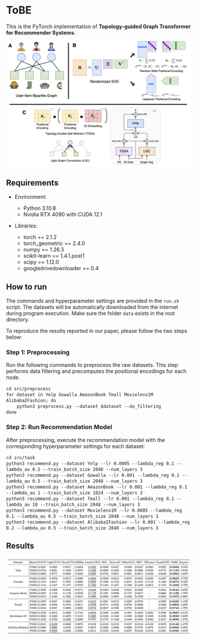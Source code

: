 # ToBE

This is the PyTorch implementation of **Topology-guided Graph Transformer for Recommender Systems**.

![workflow](workflow.png)

## Requirements

- Environment:
  - Python 3.10.8
  - Nvidia RTX 4090 with CUDA 12.1

- Libraries:
  - torch == 2.1.2
  - torch_geometric == 2.4.0
  - numpy == 1.26.3
  - scikit-learn == 1.4.1.post1
  - scipy == 1.12.0
  - googledrivedownloader == 0.4

## How to run

The commands and hyperparameter settings are provided in the `run.sh` script. The datasets will be automatically downloaded from the internet during program execution. Make sure the folder `data` exists in the root directory.

To reproduce the results reported in our paper, please follow the two steps below:

### Step 1: Preprocessing

Run the following commands to preprocess the raw datasets. This step performs data filtering and precomputes the positional encodings for each node.

```shell
cd src/preprocess
for dataset in Yelp Gowalla AmazonBook Tmall Movielens1M AlibabaIFashion; do
    python3 preprocess.py --dataset $dataset --do_filtering
done
```

### Step 2: Run Recommendation Model

After preprocessing, execute the recommendation model with the corresponding hyperparameter settings for each dataset:

```shell
cd src/task
python3 recommend.py --dataset Yelp --lr 0.0005 --lambda_reg 0.1 --lambda_au 0.5 --train_batch_size 2048 --num_layers 3
python3 recommend.py --dataset Gowalla --lr 0.001 --lambda_reg 0.1 --lambda_au 0.5 --train_batch_size 2048 --num_layers 3
python3 recommend.py --dataset AmazonBook --lr 0.001 --lambda_reg 0.1 --lambda_au 1 --train_batch_size 1024 --num_layers 3
python3 recommend.py --dataset Tmall --lr 0.001 --lambda_reg 0.1 --lambda_au 10 --train_batch_size 2048 --num_layers 3
python3 recommend.py --dataset Movielens1M --lr 0.0005 --lambda_reg 0.1 --lambda_au 0.5 --train_batch_size 2048 --num_layers 3
python3 recommend.py --dataset AlibabaIFashion --lr 0.001 --lambda_reg 0.2 --lambda_au 0.5 --train_batch_size 2048 --num_layers 3
```

## Results

![result](result.png)
